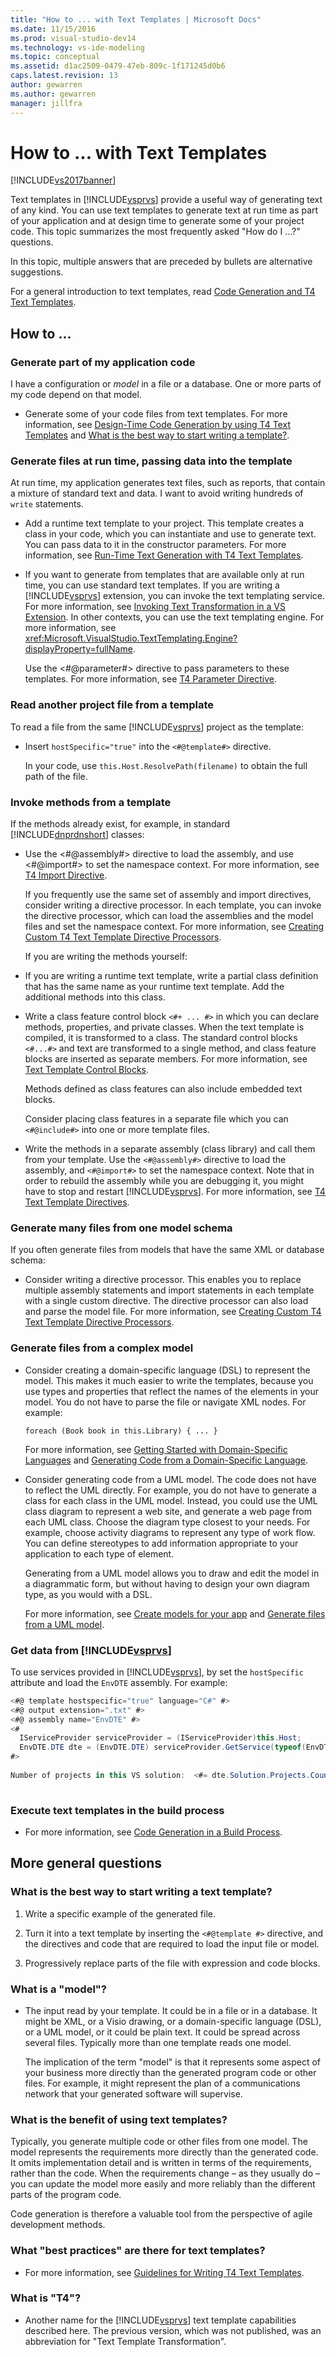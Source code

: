 ```yaml
---
title: "How to ... with Text Templates | Microsoft Docs"
ms.date: 11/15/2016
ms.prod: visual-studio-dev14
ms.technology: vs-ide-modeling
ms.topic: conceptual
ms.assetid: d1ac2509-0479-47eb-809c-1f171245d0b6
caps.latest.revision: 13
author: gewarren
ms.author: gewarren
manager: jillfra
---
```

# How to ... with Text Templates
[!INCLUDE[vs2017banner](../includes/vs2017banner.md)]

Text templates in [!INCLUDE[vsprvs](../includes/vsprvs-md.md)] provide a useful way of generating text of any kind. You can use text templates to generate text at run time as part of your application and at design time to generate some of your project code. This topic summarizes the most frequently asked "How do I …?" questions.  
  
 In this topic, multiple answers that are preceded by bullets are alternative suggestions.  
  
 For a general introduction to text templates, read [Code Generation and T4 Text Templates](../modeling/code-generation-and-t4-text-templates.md).  
  
## How to …  
  
### Generate part of my application code  
 I have a configuration or *model* in a file or a database. One or more parts of my code depend on that model.  
  
-   Generate some of your code files from text templates. For more information, see [Design-Time Code Generation by using T4 Text Templates](../modeling/design-time-code-generation-by-using-t4-text-templates.md) and [What is the best way to start writing a template?](#starting).  
  
### Generate files at run time, passing data into the template  
 At run time, my application generates text files, such as reports, that contain a mixture of standard text and data. I want to avoid writing hundreds of `write` statements.  
  
-   Add a runtime text template to your project. This template creates a class in your code, which you can instantiate and use to generate text. You can pass data to it in the constructor parameters. For more information, see [Run-Time Text Generation with T4 Text Templates](../modeling/run-time-text-generation-with-t4-text-templates.md).  
  
-   If you want to generate from templates that are available only at run time, you can use standard text templates. If you are writing a [!INCLUDE[vsprvs](../includes/vsprvs-md.md)] extension, you can invoke the text templating service. For more information, see [Invoking Text Transformation in a VS Extension](../modeling/invoking-text-transformation-in-a-vs-extension.md). In other contexts, you can use the text templating engine. For more information, see <xref:Microsoft.VisualStudio.TextTemplating.Engine?displayProperty=fullName>.  
  
     Use the \<#@parameter#> directive to pass parameters to these templates. For more information, see [T4 Parameter Directive](../modeling/t4-parameter-directive.md).  
  
### Read another project file from a template  
 To read a file from the same [!INCLUDE[vsprvs](../includes/vsprvs-md.md)] project as the template:  
  
-   Insert `hostSpecific="true"` into the `<#@template#>` directive.  
  
     In your code, use `this.Host.ResolvePath(filename)` to obtain the full path of the file.  
  
### Invoke methods from a template  
 If the methods already exist, for example, in standard [!INCLUDE[dnprdnshort](../includes/dnprdnshort-md.md)] classes:  
  
- Use the \<#@assembly#> directive to load the assembly, and use \<#@import#> to set the namespace context. For more information, see [T4 Import Directive](../modeling/t4-import-directive.md).  
  
   If you frequently use the same set of assembly and import directives, consider writing a directive processor. In each template, you can invoke the directive processor, which can load the assemblies and the model files and set the namespace context. For more information, see [Creating Custom T4 Text Template Directive Processors](../modeling/creating-custom-t4-text-template-directive-processors.md).  
  
  If you are writing the methods yourself:  
  
- If you are writing a runtime text template, write a partial class definition that has the same name as your runtime text template. Add the additional methods into this class.  
  
- Write a class feature control block `<#+ ... #>` in which you can declare methods, properties, and private classes. When the text template is compiled, it is transformed to a class. The standard control blocks `<#...#>` and text are transformed to a single method, and class feature blocks are inserted as separate members. For more information, see [Text Template Control Blocks](../modeling/text-template-control-blocks.md).  
  
   Methods defined as class features can also include embedded text blocks.  
  
   Consider placing class features in a separate file which you can `<#@include#>` into one or more template files.  
  
- Write the methods in a separate assembly (class library) and call them from your template. Use the `<#@assembly#>` directive to load the assembly, and `<#@import#>` to set the namespace context. Note that in order to rebuild the assembly while you are debugging it, you might have to stop and restart [!INCLUDE[vsprvs](../includes/vsprvs-md.md)]. For more information, see [T4 Text Template Directives](../modeling/t4-text-template-directives.md).  
  
### Generate many files from one model schema  
 If you often generate files from models that have the same XML or database schema:  
  
-   Consider writing a directive processor. This enables you to replace multiple assembly statements and import statements in each template with a single custom directive. The directive processor can also load and parse the model file. For more information, see [Creating Custom T4 Text Template Directive Processors](../modeling/creating-custom-t4-text-template-directive-processors.md).  
  
### Generate files from a complex model  
  
-   Consider creating a domain-specific language (DSL) to represent the model. This makes it much easier to write the templates, because you use types and properties that reflect the names of the elements in your model. You do not have to parse the file or navigate XML nodes. For example:  
  
     `foreach (Book book in this.Library) { ... }`  
  
     For more information, see [Getting Started with Domain-Specific Languages](../modeling/getting-started-with-domain-specific-languages.md) and [Generating Code from a Domain-Specific Language](../modeling/generating-code-from-a-domain-specific-language.md).  
  
-   Consider generating code from a UML model. The code does not have to reflect the UML directly. For example, you do not have to generate a class for each class in the UML model. Instead, you could use the UML class diagram to represent a web site, and generate a web page from each UML class. Choose the diagram type closest to your needs. For example, choose activity diagrams to represent any type of work flow. You can define stereotypes to add information appropriate to your application to each type of element.  
  
     Generating from a UML model allows you to draw and edit the model in a diagrammatic form, but without having to design your own diagram type, as you would with a DSL.  
  
     For more information, see [Create models for your app](../modeling/create-models-for-your-app.md) and [Generate files from a UML model](../modeling/generate-files-from-a-uml-model.md).  
  
### Get data from [!INCLUDE[vsprvs](../includes/vsprvs-md.md)]  
 To use services provided in [!INCLUDE[vsprvs](../includes/vsprvs-md.md)], by set the `hostSpecific` attribute and load the `EnvDTE` assembly. For example:  
  
```csharp  
<#@ template hostspecific="true" language="C#" #>  
<#@ output extension=".txt" #>  
<#@ assembly name="EnvDTE" #>  
<#  
  IServiceProvider serviceProvider = (IServiceProvider)this.Host;  
  EnvDTE.DTE dte = (EnvDTE.DTE) serviceProvider.GetService(typeof(EnvDTE.DTE));  
#>  
  
Number of projects in this VS solution:  <#= dte.Solution.Projects.Count #>  
  
```  
  
### Execute text templates in the build process  
  
-   For more information, see [Code Generation in a Build Process](../modeling/code-generation-in-a-build-process.md).  
  
## More general questions  
  
###  <a name="starting"></a> What is the best way to start writing a text template?  
  
1.  Write a specific example of the generated file.  
  
2.  Turn it into a text template by inserting the `<#@template #>` directive, and the directives and code that are required to load the input file or model.  
  
3.  Progressively replace parts of the file with expression and code blocks.  
  
### What is a "model"?  
  
-   The input read by your template. It could be in a file or in a database. It might be XML, or a Visio drawing, or a domain-specific language (DSL), or a UML model, or it could be plain text. It could be spread across several files. Typically more than one template reads one model.  
  
     The implication of the term "model" is that it represents some aspect of your business more directly than the generated program code or other files. For example, it might represent the plan of a communications network that your generated software will supervise.  
  
### What is the benefit of using text templates?  
 Typically, you generate multiple code or other files from one model. The model represents the requirements more directly than the generated code. It omits implementation detail and is written in terms of the requirements, rather than the code. When the requirements change – as they usually do – you can update the model more easily and more reliably than the different parts of the program code.  
  
 Code generation is therefore a valuable tool from the perspective of agile development methods.  
  
### What "best practices" are there for text templates?  
  
-   For more information, see [Guidelines for Writing T4 Text Templates](../modeling/guidelines-for-writing-t4-text-templates.md).  
  
### What is "T4"?  
  
-   Another name for the [!INCLUDE[vsprvs](../includes/vsprvs-md.md)] text template capabilities described here. The previous version, which was not published, was an abbreviation for "Text Template Transformation".
